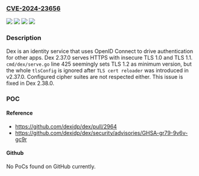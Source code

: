 ### [CVE-2024-23656](https://cve.mitre.org/cgi-bin/cvename.cgi?name=CVE-2024-23656)
![](https://img.shields.io/static/v1?label=Product&message=dex&color=blue)
![](https://img.shields.io/static/v1?label=Version&message=%3D%20%3D%202.37.0%20&color=brighgreen)
![](https://img.shields.io/static/v1?label=Vulnerability&message=CWE-326%3A%20Inadequate%20Encryption%20Strength&color=brighgreen)
![](https://img.shields.io/static/v1?label=Vulnerability&message=CWE-757%3A%20Selection%20of%20Less-Secure%20Algorithm%20During%20Negotiation%20('Algorithm%20Downgrade')&color=brighgreen)

### Description

Dex is an identity service that uses OpenID Connect to drive authentication for other apps. Dex 2.37.0 serves HTTPS with insecure TLS 1.0 and TLS 1.1. `cmd/dex/serve.go` line 425 seemingly sets TLS 1.2 as minimum version, but the whole `tlsConfig` is ignored after `TLS cert reloader` was introduced in v2.37.0. Configured cipher suites are not respected either. This issue is fixed in Dex 2.38.0.

### POC

#### Reference
- https://github.com/dexidp/dex/pull/2964
- https://github.com/dexidp/dex/security/advisories/GHSA-gr79-9v6v-gc9r

#### Github
No PoCs found on GitHub currently.

